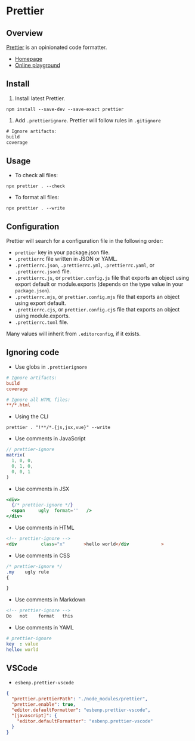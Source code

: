 # Prettier <!-- omit in toc -->

## Overview

[Prettier](https://prettier.io/) is an opinionated code formatter.

- [Homepage](https://prettier.io/)
- [Online playground](https://prettier.io/playground/)

## Install

1. Install latest Prettier.

```shell
npm install --save-dev --save-exact prettier
```

1. Add `.prettierignore`. Prettier will follow rules in `.gitignore`

```js
# Ignore artifacts:
build
coverage
```

## Usage

- To check all files:

```shell
npx prettier . --check
```

- To format all files:

```shell
npx prettier . --write
```

## Configuration

Prettier will search for a configuration file in the following order:

- `prettier` key in your package.json file.
- `.prettierrc` file written in JSON or YAML.
- `.prettierrc.json`, `.prettierrc.yml`, `.prettierrc.yaml`, or `.prettierrc.json5` file.
- `.prettierrc.js`, or `prettier.config.js` file that exports an object using export default or module.exports (depends on the type value in your `package.json`).
- `.prettierrc.mjs`, or `prettier.config.mjs` file that exports an object using export default.
- `.prettierrc.cjs`, or `prettier.config.cj`s file that exports an object using module.exports.
- `.prettierrc.toml` file.

Many values will inherit from `.editorconfig`, if it exists.

## Ignoring code

- Use globs in `.prettierignore`

```ini
# Ignore artifacts:
build
coverage

# Ignore all HTML files:
**/*.html
```

- Using the CLI

```shell
prettier . "!**/*.{js,jsx,vue}" --write
```

- Use comments in JavaScript

```js
// prettier-ignore
matrix(
  1, 0, 0,
  0, 1, 0,
  0, 0, 1
)
```

- Use comments in JSX

```jsx
<div>
  {/* prettier-ignore */}
  <span     ugly  format=''   />
</div>
```

- Use comments in HTML

```html
<!-- prettier-ignore -->
<div         class="x"       >hello world</div            >
```

- Use comments in CSS

```css
/* prettier-ignore */
.my    ugly rule
{

}
```

- Use comments in Markdown

```md
<!-- prettier-ignore -->
Do   not    format   this
```

- Use comments in YAML

```yml
# prettier-ignore
key  : value
hello: world
```

## VSCode

- `esbenp.prettier-vscode`

```json
{
  "prettier.prettierPath": "./node_modules/prettier",
  "prettier.enable": true,
  "editor.defaultFormatter": "esbenp.prettier-vscode",
  "[javascript]": {
    "editor.defaultFormatter": "esbenp.prettier-vscode"
  }
}
```
